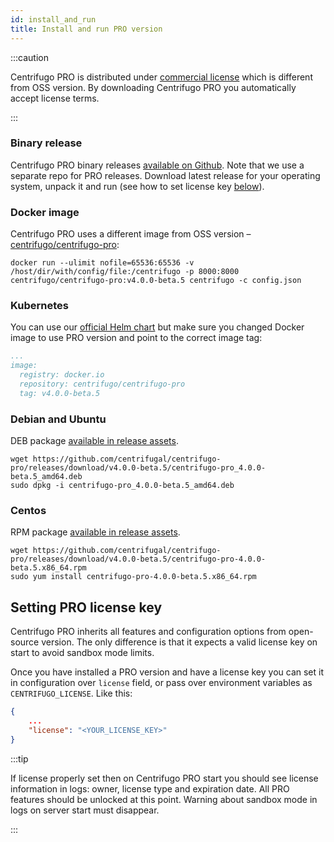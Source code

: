 ```yaml
---
id: install_and_run
title: Install and run PRO version
---
```


:::caution

Centrifugo PRO is distributed under [commercial license](/pro_license) which is different from OSS version. By downloading Centrifugo PRO you automatically accept license terms.

:::

### Binary release

Centrifugo PRO binary releases [available on Github](https://github.com/centrifugal/centrifugo-pro/releases). Note that we use a separate repo for PRO releases. Download latest release for your operating system, unpack it and run (see how to set license key [below](#setting-pro-license-key)).

### Docker image

Centrifugo PRO uses a different image from OSS version – [centrifugo/centrifugo-pro](https://hub.docker.com/repository/docker/centrifugo/centrifugo-pro):

```
docker run --ulimit nofile=65536:65536 -v /host/dir/with/config/file:/centrifugo -p 8000:8000 centrifugo/centrifugo-pro:v4.0.0-beta.5 centrifugo -c config.json
```

### Kubernetes

You can use our [official Helm chart](https://github.com/centrifugal/helm-charts) but make sure you changed Docker image to use PRO version and point to the correct image tag:

```yaml title="values.yaml"
...
image:
  registry: docker.io
  repository: centrifugo/centrifugo-pro
  tag: v4.0.0-beta.5
```

### Debian and Ubuntu

DEB package [available in release assets](https://github.com/centrifugal/centrifugo-pro/releases).

```
wget https://github.com/centrifugal/centrifugo-pro/releases/download/v4.0.0-beta.5/centrifugo-pro_4.0.0-beta.5_amd64.deb
sudo dpkg -i centrifugo-pro_4.0.0-beta.5_amd64.deb
```

### Centos

RPM package [available in release assets](https://github.com/centrifugal/centrifugo-pro/releases).

```
wget https://github.com/centrifugal/centrifugo-pro/releases/download/v4.0.0-beta.5/centrifugo-pro-4.0.0-beta.5.x86_64.rpm
sudo yum install centrifugo-pro-4.0.0-beta.5.x86_64.rpm
```

## Setting PRO license key

Centrifugo PRO inherits all features and configuration options from open-source version. The only difference is that it expects a valid license key on start to avoid sandbox mode limits.

Once you have installed a PRO version and have a license key you can set it in configuration over `license` field, or pass over environment variables as `CENTRIFUGO_LICENSE`. Like this:

```json title="config.json"
{
    ...
    "license": "<YOUR_LICENSE_KEY>"
}
```

:::tip

If license properly set then on Centrifugo PRO start you should see license information in logs: owner, license type and expiration date. All PRO features should be unlocked at this point. Warning about sandbox mode in logs on server start must disappear.

:::
